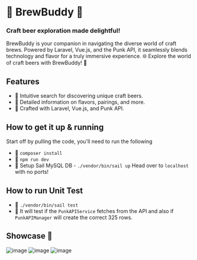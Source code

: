 # 🍻 BrewBuddy 🍻
### Craft beer exploration made delightful! 
BrewBuddy is your companion in navigating the diverse world of craft brews. Powered by Laravel, Vue.js, and the Punk API, it seamlessly blends technology and flavor for a truly immersive experience.
🌐 Explore the world of craft beers with BrewBuddy! 🍺

## Features
- 🍺 Intuitive search for discovering unique craft beers.
- 🍺 Detailed information on flavors, pairings, and more.
- 🍺 Crafted with Laravel, Vue.js, and Punk API.

## How to get it up & running
Start off by pulling the code, you'll need to run the following
- 🍺 `composer install`
- 🍺 `npm run dev`
- 🍺 Setup Sail MySQL DB - `./vendor/bin/sail up`
Head over to `localhost` with no ports!

## How to run Unit Test
- 🍺 `./vendor/bin/sail test`
- 🍺 It will test if the `PunkAPIService` fetches from the API and also if `PunkAPIManager` will create the correct 325 rows.

## Showcase 🍻
![image](https://github.com/bobbyallen1099/BrewBuddy/assets/38939673/6bb40ec3-5326-49fd-8193-60ff7f1e49ab)
![image](https://github.com/bobbyallen1099/BrewBuddy/assets/38939673/776d4f6d-8648-48e6-b9b2-d96bc9287f3d)
![image](https://github.com/bobbyallen1099/BrewBuddy/assets/38939673/399c5a77-4e22-456e-868e-5d5ff447e6fb)

